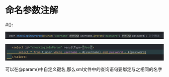 # 命名参数注解

#{}:

![image-20241014200930377](./../../TyporaImage/MyBatis/image-20241014200930377.png)

![image-20241014201038349](./../../TyporaImage/MyBatis/image-20241014201038349.png)

可以在@param()中自定义键名,那么xml文件中的查询语句要绑定与之相同的名字